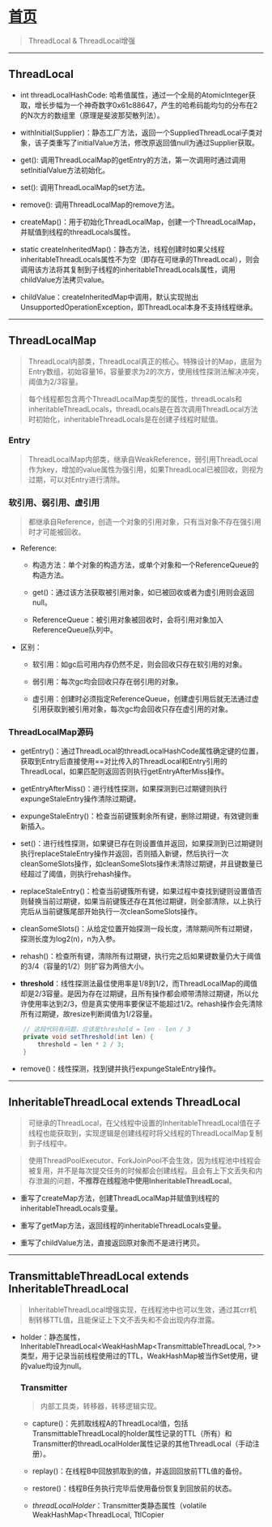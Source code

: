 # [首页](/blog/)

> ThreadLocal & ThreadLocal增强

***

## ThreadLocal

- int threadLocalHashCode: 哈希值属性，通过一个全局的AtomicInteger获取，增长步幅为一个神奇数字0x61c88647，产生的哈希码能均匀的分布在2的N次方的数组里（原理是斐波那契散列法）。

- withInitial(Supplier)：静态工厂方法，返回一个SuppliedThreadLocal子类对象，该子类重写了initialValue方法，修改原返回值null为通过Supplier获取。

- get(): 调用ThreadLocalMap的getEntry的方法，第一次调用时通过调用setInitialValue方法初始化。

- set(): 调用ThreadLocalMap的set方法。

- remove(): 调用ThreadLocalMap的remove方法。

- createMap()：用于初始化ThreadLocalMap，创建一个ThreadLocalMap，并赋值到线程的threadLocals属性。

- static createInheritedMap()：静态方法，线程创建时如果父线程inheritableThreadLocals属性不为空（即存在可继承的ThreadLocal），则会调用该方法将其复制到子线程的inheritableThreadLocals属性，调用childValue方法拷贝value。

- childValue：createInheritedMap中调用，默认实现抛出UnsupportedOperationException，即ThreadLocal本身不支持线程继承。

***

## ThreadLocalMap

> ThreadLocal内部类，ThreadLocal真正的核心。特殊设计的Map，底层为Entry数组，初始容量16，容量要求为2的次方，使用线性探测法解决冲突，阈值为2/3容量。

> 每个线程都包含两个ThreadLocalMap类型的属性，threadLocals和inheritableThreadLocals，threadLocals是在首次调用ThreadLocal方法时初始化，inheritableThreadLocals是在创建子线程时赋值。

### Entry

> ThreadLocalMap内部类，继承自WeakReference，弱引用ThreadLocal作为key，增加的value属性为强引用，如果ThreadLocal已被回收，则视为过期，可以对Entry进行清除。

### 软引用、弱引用、虚引用

> 都继承自Reference<T>，创造一个对象的引用对象，只有当对象不存在强引用时才可能被回收。

- Reference:

    - 构造方法：单个对象的构造方法，或单个对象和一个ReferenceQueue的构造方法。

    - get()：通过该方法获取被引用对象，如已被回收或者为虚引用则会返回null。

    - ReferenceQueue：被引用对象被回收时，会将引用对象加入ReferenceQueue队列中。

- 区别：
    - 软引用：如gc后可用内存仍然不足，则会回收只存在软引用的对象。

    - 弱引用：每次gc均会回收只存在弱引用的对象。

    - 虚引用：创建时必须指定ReferenceQueue，创建虚引用后就无法通过虚引用获取到被引用对象，每次gc均会回收只存在虚引用的对象。

### ThreadLocalMap源码

- getEntry()：通过ThreadLocal的threadLocalHashCode属性确定键的位置，获取到Entry后直接使用==对比传入的ThreadLocal和Entry引用的ThreadLocal，如果匹配则返回否则执行getEntryAfterMiss操作。

- getEntryAfterMiss()：进行线性探测，如果探测到已过期键则执行expungeStaleEntry操作清除过期键。

- expungeStaleEntry()：检查当前键簇剩余所有键，删除过期键，有效键则重新插入。

- set()：进行线性探测，如果键已存在则设置值并返回，如果探测到已过期键则执行replaceStaleEntry操作并返回，否则插入新键，然后执行一次cleanSomeSlots操作，如cleanSomeSlots操作未清除过期键，并且键数量已经超过了阈值，则执行rehash操作。

- replaceStaleEntry()：检查当前键簇所有键，如果过程中查找到键则设置值否则替换当前过期键，如果当前键簇还存在其他过期键，则全部清除，以上执行完后从当前键簇尾部开始执行一次cleanSomeSlots操作。

- cleanSomeSlots()：从给定位置开始探测一段长度，清除期间所有过期键，探测长度为log2(n)，n为入参。

- rehash()：检查所有键，清除所有过期键，执行完之后如果键数量仍大于阈值的3/4（容量的1/2）则扩容为两倍大小。

- **threshold**：线性探测法最佳使用率是1/8到1/2，而ThreadLocalMap的阈值却是2/3容量。是因为存在过期键，且所有操作都会顺带清除过期键，所以允许使用率达到2/3，但是真实使用率要保证不能超过1/2。rehash操作会先清除所有过期键，故resize判断阈值为1/2容量。

```java
    // 这段代码有问题，应该是threshold = len - len / 3
    private void setThreshold(int len) {
        threshold = len * 2 / 3;
    }
```

- remove()：线性探测，找到键并执行expungeStaleEntry操作。

***

## InheritableThreadLocal extends ThreadLocal

> 可继承的ThreadLocal，在父线程中设置的InheritableThreadLocal值在子线程也能获取到，实现逻辑是创建线程时将父线程的ThreadLocalMap复制到子线程中。

> 使用ThreadPoolExecutor、ForkJoinPool不会生效，因为线程池中线程会被复用，并不是每次提交任务的时候都会创建线程。且会有上下文丢失和内存泄漏的问题，**不推荐在线程池中使用InheritableThreadLocal**。

- 重写了createMap方法，创建ThreadLocalMap并赋值到线程的inheritableThreadLocals变量。

- 重写了getMap方法，返回线程的inheritableThreadLocals变量。

- 重写了childValue方法，直接返回原对象而不是进行拷贝。

***

## TransmittableThreadLocal extends InheritableThreadLocal
> InheritableThreadLocal增强实现，在线程池中也可以生效，通过其crr机制转移TTL值，且能保证上下文不丢失和不会出现内存泄露。

- holder：静态属性，InheritableThreadLocal<WeakHashMap<TransmittableThreadLocal<Object>, ?>>类型，用于记录当前线程使用过的TTL，WeakHashMap被当作Set使用，键的value均设为null。

### Transmitter
> 内部工具类，转移器，转移逻辑实现。

- capture()：先抓取线程A的ThreadLocal值，包括TransmittableThreadLocal的holder属性记录的TTL（所有）和Transmitter的threadLocalHolder属性记录的其他ThreadLocal（手动注册）。

- replay()：在线程B中回放抓取到的值，并返回回放前TTL值的备份。

- restore()：线程B任务执行完毕后使用备份恢复到回放前的状态。

- *threadLocalHolder*：Transmitter类静态属性（volatile WeakHashMap<ThreadLocal<Object>, TtlCopier<Object>>），用于转移其他ThreadLocal值，需要手动调用registerThreadLocal方法注册。

- registerThreadLocal()：手动注册ThreadLocal到threadLocalHolder属性，不能用于注册TTL，**主要是作为兼容方案，不太建议使用**。

### TtlRunnable、TtlCallable
> 装饰器模式，包装Runnable和Callable。创建实例时使用capture，执行run方法前replay，执行后restore。

### TtlExecutors
> 工具类，提供静态工厂方法将线程池包装成对应的TTL线程池。

### ExecutorTtlWrapper、ExecutorServiceTtlWrapper、ScheduledExecutorServiceTtlWrapper
> 线程池包装类，重写了线程池的方法，将传入的Runnable和Callable包装成TtlRunnable和TtlCallable并交由原线程池执行。

***

## InternalThreadLocal
> 特殊设计的ThreadLocal类（非子类），在Dubbo的RpcContext和FutureContext中使用，**核心思路是空间换时间**。

> ThreadLocal的优势是能清除过期键，缺点是会一定程度的影响效率，且因为多实例ThreadLocal的使用场景很少见，所以清除过期键的设计必要性不高，同时线性探测法也不如随机访问快。

- index：使用index而非hashcode访问，通过AtomicInteger自增获取，步幅为1。

- get()：调用InternalThreadLocalMap的get静态方法获取到线程的InternalThreadLocalMap，再通过index属性随机访问，如果不存在则初始化。

- set()：值为null或UNSET（*new Object()*）时进行移除（**ThreadLocal不会移除值**），否则调用InternalThreadLocalMap的get静态方法获取到线程的InternalThreadLocalMap，然后设置到index位置的槽上，之后将该InternalThreadLocal记录到variablesToRemove。

- remove：调用InternalThreadLocalMap的getIfSet静态方法获取到线程的InternalThreadLocalMap，将槽设置为UNSET，之后将该InternalThreadLocal从variablesToRemove中移除。

- removeAll()：移除所有的ITL值，并移除线程的InternalThreadLocalMap，**建议在拦截器中手动调用**。

### InternalThreadLocalMap
> 特殊设计的ThreadLocalMap，没有清除过期键操作，能通过InternalThreadLocal的index属性随机访问。

> 因为index是通过一个全局的AtomicInteger获取，**所以使用InternalThreadLocal时一定不要重复创建实例，而应该设置为static**，否则随着InternalThreadLocal数量的增加，index的自增，必然会造成空间的极大浪费，也最终会导致应用无法继续运行。

- Object[] indexedVariables：底层实现为Object数组，初始大小32。

- slowThreadLocalMap：静态属性，ThreadLocal<InternalThreadLocalMap>类型，线程非InternalThread类型情况下使用。

- **variablesToRemove**：使用Set记录当前线程使用的所有InternalThreadLocal（底层为IdentityHashMap并包装为SetFromMap），保存到线程的InternalThreadLocalMap中索引值为0的槽上。

- get()：静态方法，获取线程的InternalThreadLocalMap，根据不同情况调用fastGet和slowGet获取。

- fastGet()：线程为InternalThread情况下调用，返回InternalThread的threadLocalMap属性，不存在则初始化并赋值。

- slowGet()：线程为非InternalThread情况下调用，通过静态属性slowThreadLocalMap获取，不存在则初始化并通过slowThreadLocalMap设置。

- getIfSet()：静态方法，获取线程的InternalThreadLocalMap，如未初始化则返回null，获取方式与get方法相同。

- expandIndexedVariableTableAndSet()：set操作如果index超出了数组大小，则进行扩容，扩容为2的次方大小，并使用UNSET填充。

### InternalThread extends Thread
> 继承自Thread，持有一个InternalThreadLocalMap类型的属性threadLocalMap。

### InternalRunnable implements Runnable
> 装饰器模式，包装Runnable对象，执行完任务后调用InternalThreadLocal的removeAll方法，**不建议在线程池中使用（理由同不要在线程池中使用ThreadLocal的set/remove）**。

***